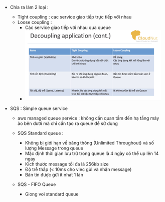  * Chia ra làm 2 loại :
      - Tight coupling : cac service giao tiếp trực tiếp với nhau
      - Loose coupling :
           + Các service giao tiếp với nhau qua queue
           + ![decoupling_application.png](decoupling_application.png)

     
 * SQS : Simple queue service  
     - aws managed queue service : không cần quan tầm đến hạ tầng máy ảo bên dưới mà chỉ cần tạo ra queue để sử dụng 
  
      - SQS Standard queue :
          +  Không bị giới hạn về băng thông (Unlimited Throughout) và số lượng Message trong queue
          + Mặc định thời gian lưu trữ trong queue là 4 ngày có thể up lên 14 ngay
          + Kich thươc message tối đa là 256kb size
          + Độ trễ thấp (< 10ms cho viec gửi và nhận message)
          + Bản tin được gửi it nhat 1 làn 
      
      - SQS - FIFO Queue
          + Giong voi standard queue